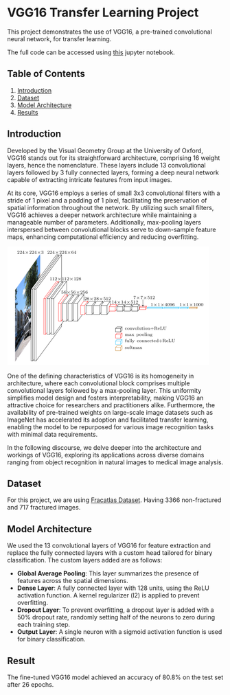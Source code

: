 # VGG16 Transfer Learning Project

This project demonstrates the use of VGG16, a pre-trained convolutional neural network, for transfer learning.

The full code can be accessed using [this](FracAtlas/TransferLearning/vgg-model-9.ipynb) jupyter notebook.

## Table of Contents
1. [Introduction](#introduction)
2. [Dataset](#dataset)
3. [Model Architecture](#model-architecture)
4. [Results](#results)

## Introduction

Developed by the Visual Geometry Group at the University of Oxford, VGG16 stands out for its straightforward architecture, comprising 16 weight layers, hence the nomenclature. These layers include 13 convolutional layers followed by 3 fully connected layers, forming a deep neural network capable of extracting intricate features from input images.

At its core, VGG16 employs a series of small 3x3 convolutional filters with a stride of 1 pixel and a padding of 1 pixel, facilitating the preservation of spatial information throughout the network. By utilizing such small filters, VGG16 achieves a deeper network architecture while maintaining a manageable number of parameters. Additionally, max-pooling layers interspersed between convolutional blocks serve to down-sample feature maps, enhancing computational efficiency and reducing overfitting.

![Vgg16](vggImg.png)

One of the defining characteristics of VGG16 is its homogeneity in architecture, where each convolutional block comprises multiple convolutional layers followed by a max-pooling layer. This uniformity simplifies model design and fosters interpretability, making VGG16 an attractive choice for researchers and practitioners alike. Furthermore, the availability of pre-trained weights on large-scale image datasets such as ImageNet has accelerated its adoption and facilitated transfer learning, enabling the model to be repurposed for various image recognition tasks with minimal data requirements.

In the following discourse, we delve deeper into the architecture and workings of VGG16, exploring its applications across diverse domains ranging from object recognition in natural images to medical image analysis.

## Dataset

For this project, we are using [Fracatlas Dataset](https://www.kaggle.com/datasets/tommyngx/fracatlas/data). Having 3366 non-fractured and 717 fractured images.

## Model Architecture

We used the 13 convolutional layers of VGG16 for feature extraction and replace the fully connected layers with a custom head tailored for binary classification. The custom layers added are as follows:

- **Global Average Pooling**: This layer summarizes the presence of features across the spatial dimensions.
- **Dense Layer**: A fully connected layer with 128 units, using the ReLU activation function. A kernel regularizer (l2) is applied to prevent overfitting.
- **Dropout Layer**: To prevent overfitting, a dropout layer is added with a 50% dropout rate, randomly setting half of the neurons to zero during each training step.
- **Output Layer**: A single neuron with a sigmoid activation function is used for binary classification.

## Result

The fine-tuned VGG16 model achieved an accuracy of 80.8% on the test set after 26 epochs.
